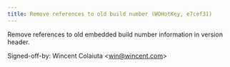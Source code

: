 ```yaml
---
title: Remove references to old build number (WOHotKey, e7cef31)
---
```


Remove references to old embedded build number information in version header.

Signed-off-by: Wincent Colaiuta &lt;win@wincent.com&gt;
